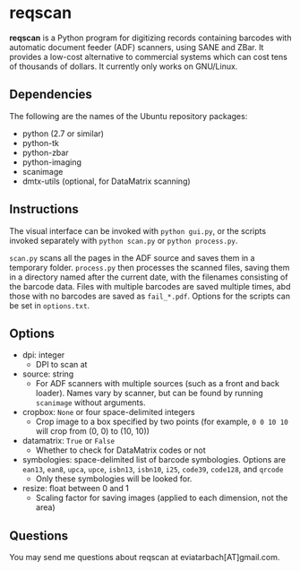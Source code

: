 reqscan
=======

**reqscan** is a Python program for digitizing records containing barcodes with automatic document feeder (ADF) scanners, using SANE and ZBar. It provides a low-cost alternative to commercial systems which can cost tens of thousands of dollars. It currently only works on GNU/Linux.

Dependencies
------------
The following are the names of the Ubuntu repository packages:
- python (2.7 or similar)
- python-tk
- python-zbar
- python-imaging
- scanimage
- dmtx-utils (optional, for DataMatrix scanning)

Instructions
------------
The visual interface can be invoked with `python gui.py`, or the scripts invoked separately with `python scan.py` or `python process.py`.

`scan.py` scans all the pages in the ADF source and saves them in a temporary folder. `process.py` then processes the scanned files, saving them in a directory named after the current date, with the filenames consisting of the barcode data. Files with multiple barcodes are saved multiple times, abd those with no barcodes are saved as `fail_*.pdf`. Options for the scripts can be set in `options.txt`.

Options
-------
- dpi: integer
  - DPI to scan at
- source: string
  - For ADF scanners with multiple sources (such as a front and back loader). Names vary by scanner, but can be found by running `scanimage`
    without arguments.
- cropbox: `None` or four space-delimited integers
  - Crop image to a box specified by two points (for example, `0 0 10 10` will crop from (0, 0) to (10, 10))
- datamatrix: `True` or `False`
  - Whether to check for DataMatrix codes or not
- symbologies: space-delimited list of barcode symbologies. Options are `ean13`, `ean8`, `upca`, `upce`, `isbn13`, `isbn10`, `i25`, `code39`,
  `code128`, and `qrcode`
  - Only these symbologies will be looked for.
- resize: float between 0 and 1
  - Scaling factor for saving images (applied to each dimension, not the area)

Questions
---------
You may send me questions about reqscan at eviatarbach[AT]gmail.com.
